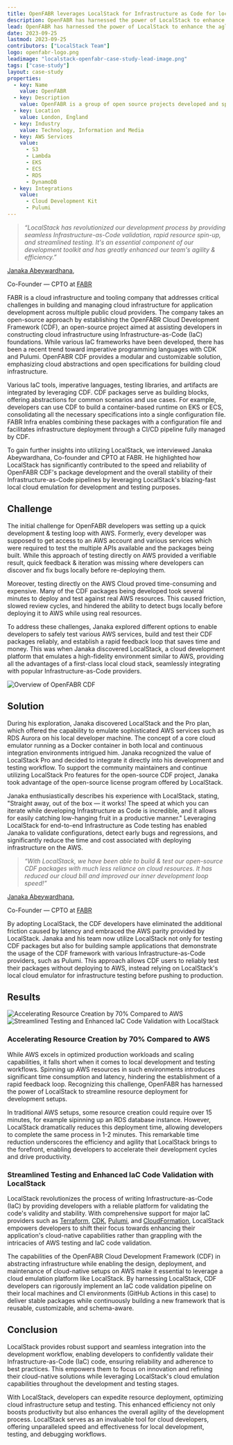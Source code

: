```yaml
---
title: OpenFABR leverages LocalStack for Infrastructure as Code for local development & validation
description: OpenFABR has harnessed the power of LocalStack to enhance the aglity and productivity of their package development via Infrastructure-as-Code. In this case study, we talk with Janaka Abeywardhana, CPTO at FABR, about their experience using LocalStack to transform their developer experience while reducing time and costs associated with deploying infrastructure on AWS.
lead: OpenFABR has harnessed the power of LocalStack to enhance the aglity and productivity of their package development via Infrastructure-as-Code. In this case study, we talk with Janaka Abeywardhana, CPTO at FABR, about their experience using LocalStack to transform their developer experience while reducing time and costs associated with deploying infrastructure on AWS.
date: 2023-09-25
lastmod: 2023-09-25
contributors: ["LocalStack Team"]
logo: openfabr-logo.png
leadimage: "localstack-openfabr-case-study-lead-image.png"
tags: ["case-study"]
layout: case-study
properties:
  - key: Name
    value: OpenFABR
  - key: Description
    value: OpenFABR is a group of open source projects developed and sponsored by FABR, a developer experience and tooling company specialising in cloud infrastructure
  - key: Location
    value: London, England
  - key: Industry
    value: Technology, Information and Media
  - key: AWS Services
    value:
      - S3
      - Lambda
      - EKS
      - ECS
      - RDS
      - DynamoDB
  - key: Integrations
    value:
      - Cloud Development Kit
      - Pulumi
---
```

<div class="quote-container mt-4">

  > _“LocalStack has revolutionized our development process by providing seamless Infrastructure-as-Code validation, rapid resource spin-up, and streamlined testing. It's an essential component of our development toolkit and has greatly enhanced our team's agility & efficiency.”_
  <div class="quote-author">
    <p><a href="https://www.linkedin.com/in/janakaabeywardhana/">Janaka Abeywardhana</a>,</p>
    <p>Co-Founder — CPTO at <a href="https://fabrhq.com/">FABR</a></p>
  </div>
</div>

<div class="lead-content">
  <p>FABR is a cloud infrastructure and tooling company that addresses critical challenges in building and managing cloud infrastructure for application development across multiple public cloud providers. The company takes an open-source approach by establishing the OpenFABR Cloud Development Framework (CDF), an open-source project aimed at assisting developers in constructing cloud infrastructure using Infrastructure-as-Code (IaC) foundations. While various IaC frameworks have been developed, there has been a recent trend toward imperative programming languages with  CDK and Pulumi. OpenFABR CDF provides a modular and customizable solution, emphasizing cloud abstractions and open specifications for building cloud infrastructure.</p>

  <p>Various IaC tools, imperative languages, testing libraries, and artifacts are integrated by leveraging CDF. CDF packages serve as building blocks, offering abstractions for common scenarios and use cases. For example, developers can use CDF to build a container-based runtime on EKS or ECS, consolidating all the necessary specifications into a single configuration file. FABR Infra enables combining these packages with a configuration file and facilitates infrastructure deployment through a CI/CD pipeline fully managed by CDF.</p>

  <p>To gain further insights into utilizing LocalStack, we interviewed Janaka Abeywardhana, Co-founder and CPTO at FABR. He highlighted how LocalStack has significantly contributed to the speed and reliability of OpenFABR CDF's package development and the overall stability of their Infrastructure-as-Code pipelines by leveraging LocalStack's blazing-fast local cloud emulation for development and testing purposes.</p>
</div>

## Challenge

The initial challenge for OpenFABR developers was setting up a quick development & testing loop with AWS. Formerly, every developer was supposed to get access to an AWS account and various services which were required to test the multiple APIs available and the packages being built. While this approach of testing directly on AWS provided a verifiable result, quick feedback & iteration was missing where developers can discover and fix bugs locally before re-deploying them.

Moreover, testing directly on the AWS Cloud proved time-consuming and expensive. Many of the CDF packages being developed took several minutes to deploy and test against real AWS resources. This caused friction, slowed review cycles, and hindered the ability to detect bugs locally before deploying it to AWS while using real resources. 

To address these challenges, Janaka explored different options to enable developers to safely test various AWS services, build and test their CDF packages reliably, and establish a rapid feedback loop that saves time and money. This was when Janaka discovered LocalStack, a cloud development platform that emulates a high-fidelity environment similar to AWS, providing all the advantages of a first-class local cloud stack, seamlessly integrating with popular Infrastructure-as-Code providers.

<img src="openfabr-cdf-overview.png" alt="Overview of OpenFABR CDF">

## Solution

During his exploration, Janaka discovered LocalStack and the Pro plan, which offered the capability to emulate sophisticated AWS services such as RDS Aurora on his local developer machine. The concept of a core cloud emulator running as a Docker container in both local and continuous integration environments intrigued him. Janaka recognized the value of LocalStack Pro and decided to integrate it directly into his development and testing workflow. To support the community maintainers and continue utilizing LocalStack Pro features for the open-source CDF project, Janaka took advantage of the open-source license program offered by LocalStack.

Janaka enthusiastically describes his experience with LocalStack, stating, "Straight away, out of the box — it works! The speed at which you can iterate while developing Infrastructure as Code is incredible, and it allows for easily catching low-hanging fruit in a productive manner." Leveraging LocalStack for end-to-end Infrastructure as Code testing has enabled Janaka to validate configurations, detect early bugs and regressions, and significantly reduce the time and cost associated with deploying infrastructure on the AWS.

<div class="quote-container mt-4">

  > _“With LocalStack, we have been able to build & test our open-source CDF packages with much less reliance on cloud resources. It has reduced our cloud bill and improved our inner development loop speed!”_
  <div class="quote-author">
    <p><a href="https://www.linkedin.com/in/janakaabeywardhana/">Janaka Abeywardhana</a>,</p>
    <p>Co-Founder — CPTO at <a href="https://fabrhq.com/">FABR</a></p>
  </div>
</div>

By adopting LocalStack, the CDF developers have eliminated the additional friction caused by latency and embraced the AWS parity provided by LocalStack. Janaka and his team now utilize LocalStack not only for testing CDF packages but also for building sample applications that demonstrate the usage of the CDF framework with various Infrastructure-as-Code providers, such as Pulumi. This approach allows CDF users to reliably test their packages without deploying to AWS, instead relying on LocalStack's local cloud emulator for infrastructure testing before pushing to production.

## Results

<div class="img-group d-block d-sm-flex align-items-start">
  <img src="70x-accelerated-resource-creation.png" alt="Accelerating Resource Creation by 70% Compared to AWS" class="img-1">
  <img src="streamlined-testing-iac-code-validation.png" alt="Streamlined Testing and Enhanced IaC Code Validation with LocalStack" class="img-2">
</div>

### Accelerating Resource Creation by 70% Compared to AWS

While AWS excels in optimized production workloads and scaling capabilities, it falls short when it comes to local development and testing workflows. Spinning up AWS resources in such environments introduces significant time consumption and latency, hindering the establishment of a rapid feedback loop. Recognizing this challenge, OpenFABR has harnessed the power of LocalStack to streamline resource deployment for development setups.

In traditional AWS setups, some resource creation could  require over  15 minutes, for example sipinning up an RDS database instance. However, LocalStack dramatically reduces this deployment time, allowing developers to complete the same process in 1-2 minutes. This remarkable time reduction underscores the efficiency and agility that LocalStack brings to the forefront, enabling developers to accelerate their development cycles and drive productivity.

### Streamlined Testing and Enhanced IaC Code Validation with LocalStack

LocalStack revolutionizes the process of writing Infrastructure-as-Code (IaC) by providing developers with a reliable platform for validating the code's validity and stability. With comprehensive support for major IaC providers such as [Terraform](https://www.terraform.io/), [CDK](https://aws.amazon.com/cdk/), [Pulumi](https://www.pulumi.com/), and [CloudFormation](https://aws.amazon.com/cloudformation/), LocalStack empowers developers to shift their focus towards enhancing their application's cloud-native capabilities rather than grappling with the intricacies of AWS testing and IaC code validation.

The capabilities of the OpenFABR Cloud Development Framework (CDF) in abstracting infrastructure while enabling the design, deployment, and maintenance of cloud-native setups on AWS make it essential to leverage a cloud emulation platform like LocalStack. By harnessing LocalStack, CDF developers can rigorously implement an IaC code validation pipeline on their local machines and CI environments (GitHub Actions in this case) to deliver stable packages while continuously building a new framework that is reusable, customizable, and schema-aware.

## Conclusion

LocalStack provides robust support and seamless integration into the development workflow, enabling developers to confidently validate their Infrastructure-as-Code (IaC) code, ensuring reliability and adherence to best practices. This empowers them to focus on innovation and refining their cloud-native solutions while leveraging LocalStack's cloud emulation capabilities throughout the development and testing stages. 

With LocalStack, developers can expedite resource deployment, optimizing cloud infrastructure setup and testing. This enhanced efficiency not only boosts productivity but also enhances the overall agility of the development process. LocalStack serves as an invaluable tool for cloud developers, offering unparalleled speed and effectiveness for local development, testing, and debugging workflows.
